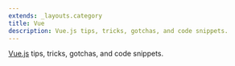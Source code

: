 ```yaml
---
extends: _layouts.category
title: Vue
description: Vue.js tips, tricks, gotchas, and code snippets.
---
```


[Vue.js](https://vuejs.org/) tips, tricks, gotchas, and code snippets.
